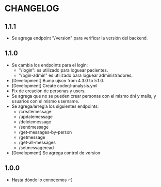 # CHANGELOG

## 1.1.1
* Se agrega endpoint "/version" para verificar la versión del backend.

## 1.1.0
* Se cambia los endpoints para el login:
  - "/login": es utilizado para loguear pacientes.
  - "/ogin-admin" es utilizado para loguear administradores.
* [Development] Bump ujson from 4.3.0 to 5.1.0.
* [Development] Create codeql-analysis.yml
* Fix de creación de personas y users.
* Se agrega que no se pueden crear personas con el mismo dni y mails, y usuarios con el mismo username.
* Se agrega/arregla los siguientes endpoints:
  - /createmessage
  - /updatemessage
  - /deletemessage
  - /sendmessage
  - /get-messages-by-person
  - /getmessage
  - /get-all-messages
  - /setmessageread
* [Development] Se agrega control de version

## 1.0.0
* Hasta dónde lo conocemos :-)
